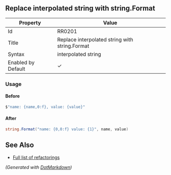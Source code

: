 ## Replace interpolated string with string\.Format

| Property           | Value                                           |
| ------------------ | ----------------------------------------------- |
| Id                 | RR0201                                          |
| Title              | Replace interpolated string with string\.Format |
| Syntax             | interpolated string                             |
| Enabled by Default | &#x2713;                                        |

### Usage

#### Before

```csharp
$"name: {name,0:f}, value: {value}"
```

#### After

```csharp
string.Format("name: {0,0:f} value: {1}", name, value)
```

## See Also

* [Full list of refactorings](Refactorings.md)


*\(Generated with [DotMarkdown](http://github.com/JosefPihrt/DotMarkdown)\)*